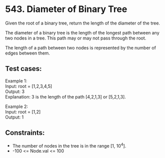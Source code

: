 # 543. Diameter of Binary Tree

Given the root of a binary tree, return the length of the diameter of the tree.

The diameter of a binary tree is the length of the longest path between any two nodes in a tree. This path may or may not pass through the root.

The length of a path between two nodes is represented by the number of edges between them.

## Test cases:

Example 1: \
Input: root = [1,2,3,4,5] \
Output: 3 \
Explanation: 3 is the length of the path [4,2,1,3] or [5,2,1,3].

Example 2: \
Input: root = [1,2] \
Output: 1

## Constraints:

- The number of nodes in the tree is in the range [1, 10<sup>4</sup>].
- -100 <= Node.val <= 100
